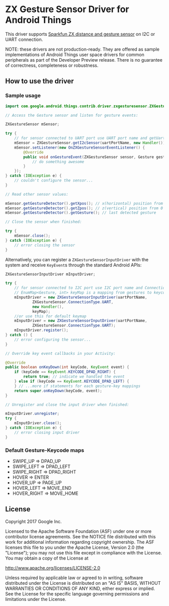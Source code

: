 ZX Gesture Sensor Driver for Android Things
================================

This driver supports [Sparkfun ZX distance and gesture sensor](https://www.sparkfun.com/products/13162) on I2C or UART connection.

NOTE: these drivers are not production-ready. They are offered as sample
implementations of Android Things user space drivers for common peripherals
as part of the Developer Preview release. There is no guarantee
of correctness, completeness or robustness.

How to use the driver
---------------------

### Sample usage

```java
import com.google.android.things.contrib.driver.zxgesturesensor.ZXGestureSensor;

// Access the Gesture sensor and listen for gesture events:

ZXGestureSensor mSensor;

try {
    // for sensor connected to UART port use UART port name and getUartSensor instead
    mSensor = ZXGestureSensor.getI2cSensor(uartPortName, new Handler());
    mSensor.setListener(new OnZXGestureSensorEventListener() {
        @Override
        public void onGestureEvent(ZXGestureSensor sensor, Gesture gesture, int param) {
            // do something awesome
        }
    });
} catch (IOException e) {
    // couldn't configure the sensor...
}

// Read other sensor values:

mSensor.getGestureDetector().getXpos(); // x(horizontal) position from -120 to 120
mSensor.getGestureDetector().getZpos(); // z(vertical) position from 0 to 240
mSensor.getGestureDetector().getGesture(); // last detected gesture

// Close the sensor when finished:

try {
    mSensor.close();
} catch (IOException e) {
    // error closing the sensor
}
```

Alternatively, you can register a `ZXGestureSensorInputDriver` with the system and receive `KeyEvent`s
through the standard Android APIs:
```java
ZXGestureSensorInputDriver mInputDriver;

try {
    // for sensor connected to I2C port use I2C port name and ConnectionType.I2C instead
    // EnumMap<Gesture, int> keyMap is a mapping from gestures to keycodes.
    mInputDriver = new ZXGestureSensorInputDriver(uartPortName,
            ZXGestureSensor.ConnectionType.UART,
            new Handler(),
            keyMap);
    //or use this for default keymap
    mInputDriver = new ZXGestureSensorInputDriver(uartPortName,
            ZXGestureSensor.ConnectionType.UART);
    mInputDriver.register();
} catch () {
    // error configuring the sensor...
}

// Override key event callbacks in your Activity:

@Override
public boolean onKeyDown(int keyCode, KeyEvent event) {
    if (keyCode == KeyEvent.KEYCODE_DPAD_RIGHT) {
        return true; // indicate we handled the event
    } else if (keyCode == KeyEvent.KEYCODE_DPAD_LEFT) {
    } // ...more if statements for each gesture-key mappings
    return super.onKeyDown(keyCode, event);
}

// Unregister and close the input driver when finished:

mInputDriver.unregister;
try {
    mInputDriver.close();
} catch (IOException e) {
    // error closing input driver
}
```

### Default Gesture-Keycode maps

* SWIPE_UP => DPAD_UP
* SWIPE_LEFT => DPAD_LEFT
* SWIPE_RIGHT => DPAD_RIGHT
* HOVER => ENTER
* HOVER_UP => PAGE_UP
* HOVER_LEFT => MOVE_END
* HOVER_RIGHT => MOVE_HOME

License
-------

Copyright 2017 Google Inc.

Licensed to the Apache Software Foundation (ASF) under one or more contributor
license agreements.  See the NOTICE file distributed with this work for
additional information regarding copyright ownership.  The ASF licenses this
file to you under the Apache License, Version 2.0 (the "License"); you may not
use this file except in compliance with the License.  You may obtain a copy of
the License at

  http://www.apache.org/licenses/LICENSE-2.0

Unless required by applicable law or agreed to in writing, software
distributed under the License is distributed on an "AS IS" BASIS, WITHOUT
WARRANTIES OR CONDITIONS OF ANY KIND, either express or implied.  See the
License for the specific language governing permissions and limitations under
the License.
